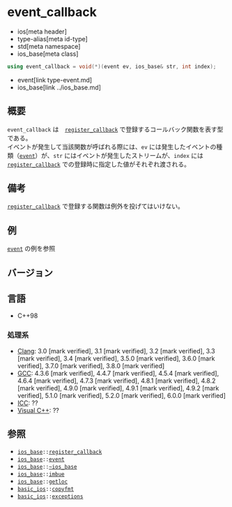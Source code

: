 # event_callback
* ios[meta header]
* type-alias[meta id-type]
* std[meta namespace]
* ios_base[meta class]

```cpp
using event_callback = void(*)(event ev, ios_base& str, int index);
```
* event[link type-event.md]
* ios_base[link ../ios_base.md]

## 概要
`event_callback` は　[`register_callback`](register_callback.md) で登録するコールバック関数を表す型である。  
イベントが発生して当該関数が呼ばれる際には、`ev` には発生したイベントの種類（[`event`](type-event.md)）が、`str` にはイベントが発生したストリームが、`index` には [`register_callback`](register_callback.md) での登録時に指定した値がそれぞれ渡される。


## 備考
[`register_callback`](register_callback.md) で登録する関数は例外を投げてはいけない。


## 例
[`event`](type-event.md) の例を参照


## バージョン
## 言語
- C++98

### 処理系
- [Clang](/implementation.md#clang): 3.0 [mark verified], 3.1 [mark verified], 3.2 [mark verified], 3.3 [mark verified], 3.4 [mark verified], 3.5.0 [mark verified], 3.6.0 [mark verified], 3.7.0 [mark verified], 3.8.0 [mark verified]
- [GCC](/implementation.md#gcc): 4.3.6 [mark verified], 4.4.7 [mark verified], 4.5.4 [mark verified], 4.6.4 [mark verified], 4.7.3 [mark verified], 4.8.1 [mark verified], 4.8.2 [mark verified], 4.9.0 [mark verified], 4.9.1 [mark verified], 4.9.2 [mark verified], 5.1.0 [mark verified], 5.2.0 [mark verified], 6.0.0 [mark verified]
- [ICC](/implementation.md#icc): ??
- [Visual C++](/implementation.md#visual_cpp): ??


## 参照
- [`ios_base`](../ios_base.md)`::`[`register_callback`](register_callback.md)
- [`ios_base`](../ios_base.md)`::`[`event`](type-event.md)
- [`ios_base`](../ios_base.md)`::`[`~ios_base`](op_destructor.md)
- [`ios_base`](../ios_base.md)`::`[`imbue`](imbue.md)
- [`ios_base`](../ios_base.md)`::`[`getloc`](getloc.md)
- [`basic_ios`](../basic_ios.md)`::`[`copyfmt`](../basic_ios/copyfmt.md)
- [`basic_ios`](../basic_ios.md)`::`[`exceptions`](../basic_ios/exceptions.md)
